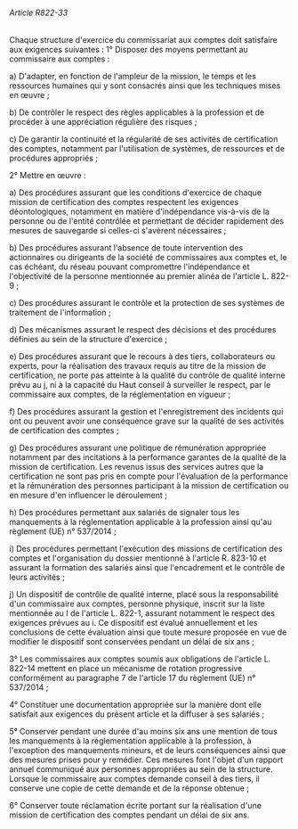 ###### Article R822-33

Chaque structure d'exercice du commissariat aux comptes doit satisfaire aux exigences suivantes : 1° Disposer des moyens permettant au commissaire aux comptes :

a) D'adapter, en fonction de l'ampleur de la mission, le temps et les ressources humaines qui y sont consacrés ainsi que les techniques mises en œuvre ;

b) De contrôler le respect des règles applicables à la profession et de procéder à une appréciation régulière des risques ;

c) De garantir la continuité et la régularité de ses activités de certification des comptes, notamment par l'utilisation de systèmes, de ressources et de procédures appropriés ;

2° Mettre en œuvre :

a) Des procédures assurant que les conditions d'exercice de chaque mission de certification des comptes respectent les exigences déontologiques, notamment en matière d'indépendance vis-à-vis de la personne ou de l'entité contrôlée et permettant de décider rapidement des mesures de sauvegarde si celles-ci s'avèrent nécessaires ;

b) Des procédures assurant l'absence de toute intervention des actionnaires ou dirigeants de la société de commissaires aux comptes et, le cas échéant, du réseau pouvant compromettre l'indépendance et l'objectivité de la personne mentionnée au premier alinéa de l'article L. 822-9 ;

c) Des procédures assurant le contrôle et la protection de ses systèmes de traitement de l'information ;

d) Des mécanismes assurant le respect des décisions et des procédures définies au sein de la structure d'exercice ;

e) Des procédures assurant que le recours à des tiers, collaborateurs ou experts, pour la réalisation des travaux requis au titre de la mission de certification, ne porte pas atteinte à la qualité du contrôle de qualité interne prévu au j, ni à la capacité du Haut conseil à surveiller le respect, par le commissaire aux comptes, de la réglementation en vigueur ;

f) Des procédures assurant la gestion et l'enregistrement des incidents qui ont ou peuvent avoir une conséquence grave sur la qualité de ses activités de certification des comptes ;

g) Des procédures assurant une politique de rémunération appropriée notamment par des incitations à la performance garantes de la qualité de la mission de certification. Les revenus issus des services autres que la certification ne sont pas pris en compte pour l'évaluation de la performance et la rémunération des personnes participant à la mission de certification ou en mesure d'en influencer le déroulement ;

h) Des procédures permettant aux salariés de signaler tous les manquements à la réglementation applicable à la profession ainsi qu'au règlement (UE) n° 537/2014 ;

i) Des procédures permettant l'exécution des missions de certification des comptes et l'organisation du dossier mentionné à l'article R. 823-10 et assurant la formation des salariés ainsi que l'encadrement et le contrôle de leurs activités ;

j) Un dispositif de contrôle de qualité interne, placé sous la responsabilité d'un commissaire aux comptes, personne physique, inscrit sur la liste mentionnée au I de l'article L. 822-1, assurant notamment le respect des exigences prévues au i. Ce dispositif est évalué annuellement et les conclusions de cette évaluation ainsi que toute mesure proposée en vue de modifier le dispositif sont conservées pendant un délai de six ans ;

3° Les commissaires aux comptes soumis aux obligations de l'article L. 822-14 mettent en place un mécanisme de rotation progressive conformément au paragraphe 7 de l'article 17 du règlement (UE) n° 537/2014 ;

4° Constituer une documentation appropriée sur la manière dont elle satisfait aux exigences du présent article et la diffuser à ses salariés ;

5° Conserver pendant une durée d'au moins six ans une mention de tous les manquements à la réglementation applicable à la profession, à l'exception des manquements mineurs, et de leurs conséquences ainsi que des mesures prises pour y remédier. Ces mesures font l'objet d'un rapport annuel communiqué aux personnes appropriées au sein de la structure. Lorsque le commissaire aux comptes demande conseil à des tiers, il conserve une copie de cette demande et de la réponse obtenue ;

6° Conserver toute réclamation écrite portant sur la réalisation d'une mission de certification des comptes pendant un délai de six ans.

